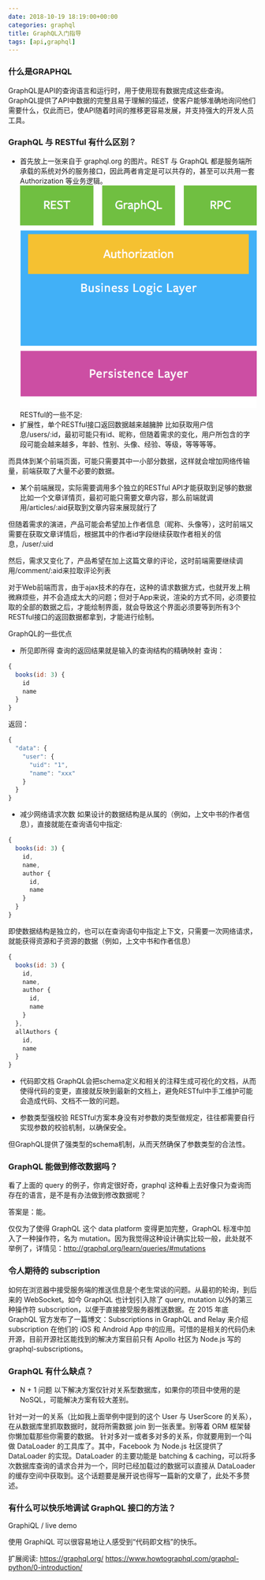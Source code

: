 ```yaml
---
date: 2018-10-19 18:19:00+00:00
categories: graphql
title: GraphQL入门指导
tags: [api,graphql]
---
```

### 什么是GRAPHQL
GraphQL是API的查询语言和运行时，用于使用现有数据完成这些查询。 GraphQL提供了API中数据的完整且易于理解的描述，使客户能够准确地询问他们需要什么，仅此而已，使API随着时间的推移更容易发展，并支持强大的开发人员工具。
### GraphQL 与 RESTful 有什么区别？
* 首先放上一张来自于 graphql.org 的图片。REST 与 GraphQL 都是服务端所承载的系统对外的服务接口，因此两者肯定是可以共存的，甚至可以共用一套 Authorization 等业务逻辑。
![](/uploads/graphql/graphql-and-restful.png)
RESTful的一些不足:
* 扩展性，单个RESTful接口返回数据越来越臃肿
比如获取用户信息/users/:id，最初可能只有id、昵称，但随着需求的变化，用户所包含的字段可能会越来越多，年龄、性别、头像、经验、等级，等等等等。

而具体到某个前端页面，可能只需要其中一小部分数据，这样就会增加网络传输量，前端获取了大量不必要的数据。

* 某个前端展现，实际需要调用多个独立的RESTful API才能获取到足够的数据
比如一个文章详情页，最初可能只需要文章内容，那么前端就调用/articles/:aid获取到文章内容来展现就行了

但随着需求的演进，产品可能会希望加上作者信息（昵称、头像等），这时前端又需要在获取文章详情后，根据其中的作者id字段继续获取作者相关的信息，/user/:uid

然后，需求又变化了，产品希望在加上这篇文章的评论，这时前端需要继续调用/comment/:aid来拉取评论列表

对于Web前端而言，由于ajax技术的存在，这种的请求数据方式，也就开发上稍微麻烦些，并不会造成太大的问题；但对于App来说，渲染的方式不同，必须要拉取的全部的数据之后，才能绘制界面，就会导致这个界面必须要等到所有3个RESTful接口的返回数据都拿到，才能进行绘制。

GraphQL的一些优点
* 所见即所得
查询的返回结果就是输入的查询结构的精确映射
查询：
``` javascript
{
  books(id: 3) {
    id
    name
  }
}
```
返回：
``` javascript
{
  "data": {
    "user": {
      "uid": "1",
      "name": "xxx"
    }
  }
}
```
* 减少网络请求次数
如果设计的数据结构是从属的（例如，上文中书的作者信息），直接就能在查询语句中指定:
``` javascript
{
  books(id: 3) {
    id,
    name,
    author {
      id,
      name
    }
  }
}
```
即使数据结构是独立的，也可以在查询语句中指定上下文，只需要一次网络请求，就能获得资源和子资源的数据（例如，上文中书和作者信息）
``` javascript
{
  books(id: 3) {
    id,
    name,
    author {
      id,
      name
    }
  },
  allAuthors {
    id,
    name
  }
}
```
* 代码即文档
GraphQL会把schema定义和相关的注释生成可视化的文档，从而使得代码的变更，直接就反映到最新的文档上，避免RESTful中手工维护可能会造成代码、文档不一致的问题。

* 参数类型强校验
RESTful方案本身没有对参数的类型做规定，往往都需要自行实现参数的校验机制，以确保安全。

但GraphQL提供了强类型的schema机制，从而天然确保了参数类型的合法性。

### GraphQL 能做到修改数据吗？
看了上面的 query 的例子，你肯定很好奇，graphql 这种看上去好像只为查询而存在的语言，是不是有办法做到修改数据呢？

答案是：能。

仅仅为了使得 GraphQL 这个 data platform 变得更加完整，GraphQL 标准中加入了一种操作符，名为 mutation。因为我觉得这种设计确实比较一般，此处就不举例了，详情见：http://graphql.org/learn/queries/#mutations

### 令人期待的 subscription
如何在浏览器中接受服务端的推送信息是个老生常谈的问题。从最初的轮询，到后来的 WebSocket。如今 GraphQL 也计划引入除了 query, mutation 以外的第三种操作符 subscription，以便于直接接受服务器推送数据。在 2015 年底 GraphQL 官方发布了一篇博文：Subscriptions in GraphQL and Relay 来介绍 subscription 在他们的 iOS 和 Android App 中的应用。可惜的是相关的代码仍未开源，目前开源社区能找到的解决方案目前只有 Apollo 社区为 Node.js 写的 graphql-subscriptions。

### GraphQL 有什么缺点？
* N + 1 问题
以下解决方案仅针对关系型数据库，如果你的项目中使用的是 NoSQL，可能解决方案有较大差别。

针对一对一的关系（比如我上面举例中提到的这个 User 与 UserScore 的关系），在从数据库里抓取数据时，就将所需数据 join 到一张表里。别等着 ORM 框架替你懒加载那些你需要的数据。
针对多对一或者多对多的关系，你就要用到一个叫做 DataLoader 的工具库了。其中，Facebook 为 Node.js 社区提供了 DataLoader 的实现。DataLoader 的主要功能是 batching & caching，可以将多次数据库查询的请求合并为一个，同时已经加载过的数据可以直接从 DataLoader 的缓存空间中获取到。这个话题要是展开说也得写一篇新的文章了，此处不多赘述。

### 有什么可以快乐地调试 GraphQL 接口的方法？
GraphiQL / live demo

使用 GraphiQL 可以很容易地让人感受到“代码即文档”的快乐。

扩展阅读: https://graphql.org/  https://www.howtographql.com/graphql-python/0-introduction/